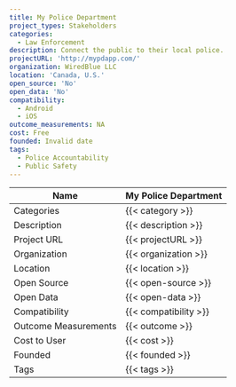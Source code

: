 ```yaml
---
title: My Police Department
project_types: Stakeholders
categories:
  - Law Enforcement
description: Connect the public to their local police.
projectURL: 'http://mypdapp.com/'
organization: WiredBlue LLC
location: 'Canada, U.S.'
open_source: 'No'
open_data: 'No'
compatibility:
  - Android
  - iOS
outcome_measurements: NA
cost: Free
founded: Invalid date
tags:
  - Police Accountability
  - Public Safety
---
```

Name                    |  My Police Department
------------------------|----
Categories              | {{< category >}} 
Description             | {{< description >}} 
Project URL             | {{< projectURL >}} 
Organization            | {{< organization >}} 
Location                | {{< location >}} 
Open Source             | {{< open-source >}} 
Open Data               | {{< open-data >}} 
Compatibility           | {{< compatibility >}} 
Outcome Measurements    | {{< outcome >}} 
Cost to User            | {{< cost >}} 
Founded                 | {{< founded >}} 
Tags                    | {{< tags >}} 
